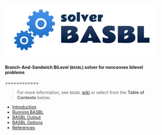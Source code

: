 ![](https://github.com/basblsolver/manual/blob/master/images/BASBL-logo-landscape.png)

#### **B**ranch-**A**nd-**S**andwich **B**i**L**evel (`BASBL`) solver for nonconvex bilevel problems
============

> For more information, see `BASBL` [wiki](https://github.com/basblsolver/manual/wiki)
> or select from the **Table of Contents** below:

* [Introduction](https://github.com/basblsolver/manual/wiki/Introduction)
* [Running BASBL](https://github.com/basblsolver/manual/wiki/Running-BASBL)
* [BASBL Output](https://github.com/basblsolver/manual/wiki/BASBL-Output)
* [BASBL Options](https://github.com/basblsolver/manual/wiki/BASBL-Options)
* [References](https://github.com/basblsolver/manual/wiki/References)
